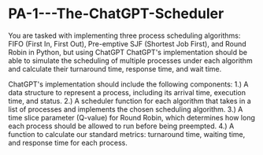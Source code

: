 # PA-1---The-ChatGPT-Scheduler
You are tasked with implementing three process scheduling algorithms: FIFO (First In, First Out), Pre-emptive SJF (Shortest Job First), and Round Robin in Python, but using ChatGPT
ChatGPT's implementation should be able to simulate the scheduling of multiple processes under each algorithm and calculate their turnaround time, response time, and wait time.

ChatGPT's implementation should include the following components:
1.) A data structure to represent a process, including its arrival time, execution time, and status.
2.) A scheduler function for each algorithm that takes in a list of processes and implements the chosen scheduling algorithm.
3.) A time slice parameter (Q-value) for Round Robin, which determines how long each process should be allowed to run before being preempted.
4.) A function to calculate our standard metrics: turnaround time, waiting time, and response time for each process.
